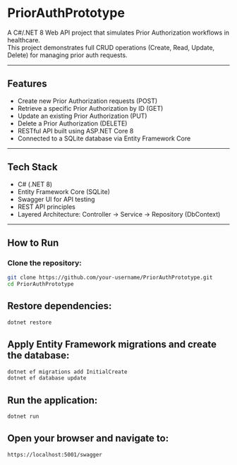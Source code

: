 # PriorAuthPrototype

A C#/.NET 8 Web API project that simulates Prior Authorization workflows in healthcare.  
This project demonstrates full CRUD operations (Create, Read, Update, Delete) for managing prior auth requests.

---

## Features
- Create new Prior Authorization requests (POST)
- Retrieve a specific Prior Authorization by ID (GET)
- Update an existing Prior Authorization (PUT)
- Delete a Prior Authorization (DELETE)
- RESTful API built using ASP.NET Core 8
- Connected to a SQLite database via Entity Framework Core

---

## Tech Stack
- C# (.NET 8)
- Entity Framework Core (SQLite)
- Swagger UI for API testing
- REST API principles
- Layered Architecture: Controller → Service → Repository (DbContext)

---

## How to Run

### Clone the repository:
```bash
git clone https://github.com/your-username/PriorAuthPrototype.git
cd PriorAuthPrototype
```
## Restore dependencies:
```bash
dotnet restore
```
## Apply Entity Framework migrations and create the database:

```bash
dotnet ef migrations add InitialCreate
dotnet ef database update
```
## Run the application:
```bash
dotnet run
```
## Open your browser and navigate to:
```bash
https://localhost:5001/swagger
```
